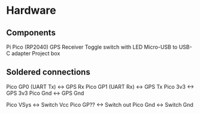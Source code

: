 # Hardware

## Components
Pi Pico (RP2040)
GPS Receiver
Toggle switch with LED
Micro-USB to USB-C adapter
Project box

## Soldered connections
Pico GP0 (UART Tx) <-> GPS Rx
Pico GP1 (UART Rx) <-> GPS Tx
Pico 3v3 <-> GPS 3v3
Pico Gnd <-> GPS Gnd

Pico VSys <-> Switch Vcc
Pico GP?? <-> Switch out
Pico Gnd <-> Switch Gnd

